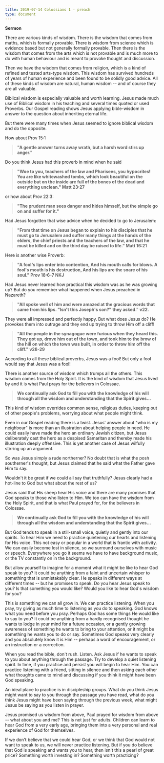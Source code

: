 ```yaml
---
title: 2019-07-14 Colossians 1 - preach
type: document
---
```

**Sermon**

There are various kinds of wisdom. There is the wisdom that comes from
maths, which is formally provable. There is wisdom from science which is
evidence based but not generally formally provable. Then there is the
wisdom that comes from the arts which is not provable and is much more
to do with human behaviour and is meant to provoke thought and
discussion.

Then we have the wisdom that comes from religion, which is a kind of
refined and tested arts-type wisdom. This wisdom has survived hundreds
of years of human experience and been found to be solidly good advice.
All of these kinds of wisdom are natural, human wisdom -- and of course
they are all valuable.

Biblical wisdom is especially valuable and worth learning. Jesus made
much use of Biblical wisdom in his teaching and several times quoted or
used Proverbs. Our Gospel reading shows Jesus applying bible-wisdom in
answer to the question about inheriting eternal life.

But there were many times when Jesus seemed to ignore biblical wisdom
and do the opposite.

How about Prov 15:1

> **\"A gentle answer turns away wrath, but a harsh word stirs up
> anger.\"**

Do you think Jesus had this proverb in mind when he said

> **"Woe to you, teachers of the law and Pharisees, you hypocrites! You
> are like whitewashed tombs, which look beautiful on the outside but on
> the inside are full of the bones of the dead and everything unclean.\"
> Matt 23:27**

or how about Prov 22:3:

> **\"The prudent man sees danger and hides himself, but the simple go
> on and suffer for it.\"**

Had Jesus forgotten that wise advice when he decided to go to Jerusalem:

> **\"From that time on Jesus began to explain to his disciples that he
> must go to Jerusalem and suffer many things at the hands of the
> elders, the chief priests and the teachers of the law, and that he
> must be killed and on the third day be raised to life.\" Matt 16:21**

Here is another wise Proverb:

> **\"A fool's lips enter into contention, And his mouth calls for
> blows. A fool's mouth is his destruction, And his lips are the snare
> of his soul.\" Prov 18:6-7 NKJ**

Had Jesus never learned how practical this wisdom was as he was growing
up? But do you remember what happened when Jesus preached in Nazareth?

> **\"All spoke well of him and were amazed at the gracious words that
> came from his lips. "Isn't this Joseph's son?" they asked.\" v22.**

They were all impressed and perfectly happy. But what does Jesus do? He
provokes them into outrage and they end up trying to throw Him off a
cliff!

> **\"All the people in the synagogue were furious when they heard this.
> They got up, drove him out of the town, and took him to the brow of
> the hill on which the town was built, in order to throw him off the
> cliff.\" v28-29**

According to all these biblical proverbs, Jesus was a fool! But only a
fool would say that Jesus was a fool!

There is another source of wisdom which trumps all the others. This
wisdom comes from the Holy Spirit. It is the kind of wisdom that Jesus
lived by and it is what Paul prays for the believers in Colossae.

> **We continually ask God to fill you with the knowledge of his will
> through all the wisdom and understanding that the Spirit gives\...**

This kind of wisdom overrides common sense, religious duties, keeping
out of other people\'s problems, worrying about what people might think.

Even in our Gospel reading there is a twist. Jesus\' answer about \"who
is my neighbour\" is more than an illustration about helping people in
need. He could easily have made the hero an ordinary Jewish citizen, but
Jesus deliberately cast the hero as a despised Samaritan and thereby
made his illustration deeply offensive. This is yet another case of
Jesus wilfully stirring up an argument.

So was Jesus simply a rude northerner? No doubt that is what the posh
southerner\'s thought, but Jesus claimed that he said what the Father
gave Him to say.

Wouldn\'t it be great if we could all say that truthfully? Jesus clearly
had a hot-line to God but what about the rest of us?

Jesus said that His sheep hear His voice and there are many promises
that God speaks to those who listen to Him. We too can have the wisdom
from the Holy Spirit, and that is what Paul prayed for, for the
believers in Colossae.

> **We continually ask God to fill you with the knowledge of his will
> through all the wisdom and understanding that the Spirit gives\...**

But God tends to speak in a still-small voice, quietly and gently into
our spirits. To hear Him we need to practice quietening our hearts and
listening for His voice. This not easy or popular in a world that is
frantic with activity. We can easily become lost in silence, so we
surround ourselves with music or speech. Everywhere you go it seems we
have to have background music, or the TV constantly on in the
background.

But allow yourself to imagine for a moment what it might be like to hear
God speak to you? It could be anything from a faint and uncertain
whisper to something that is unmistakably clear. He speaks in different
ways at different times -- but he promises to speak. Do you hear Jesus
speak to you? Is that something you would like? Would you like to hear
God\'s wisdom for you?

This is something we can all grow in. We can practice listening. When
you pray, try giving as much time to listening as you do to speaking.
God knows what you need before you pray. Perhaps God has some things He
would like to say to you? It could be anything from a hardly recognised
thought he wants to lodge in your mind for a future occasion, or a
gently growing awareness of something he wants to bring to your
attention, or it might be something he wants you to do or say. Sometimes
God speaks very clearly and you absolutely know it is Him -- perhaps a
word of encouragement, or an instruction or a correction.

When you read the bible, don\'t rush. Listen. Ask Jesus if he wants to
speak to you about anything through the passage. Try to develop a quiet
listening spirit. In time, if you practice and persist you will begin to
hear Him. You can practice listening with a friend, sitting in silence
and then asking each other what thoughts came to mind and discussing if
you think it might have been God speaking.

An ideal place to practice is in discipleship groups. What do you think
Jesus might want to say to you through the passage you have read, what
do you think Jesus might have been saying through the previous week,
what might Jesus be saying as you listen in prayer.

Jesus promised us wisdom from above, Paul prayed for wisdom from above
-- what about you and me? This is not just for adults. Children can
learn to hear God from a very early age, bringing them into a very
personal and real experience of God for themselves.

If we don\'t believe that we could hear God, or we think that God would
not want to speak to us, we will never practice listening. But if you do
believe that God is speaking and wants you to hear, then isn\'t this a
pearl of great price? Something worth investing in? Something worth
practicing?

